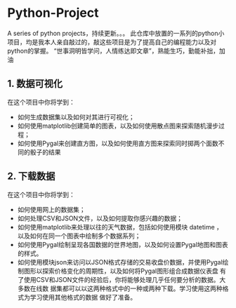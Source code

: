 # Python-Project
A series of python projects，持续更新。。。
此仓库中放置的一系列的python小项目，均是我本人亲自敲过的，敲这些项目是为了提高自己的编程能力以及对python的掌握。
“世事洞明皆学问，人情练达即文章”，熟能生巧，勤能补拙，加油

## 1. 数据可视化

在这个项目中你将学到：
* 如何生成数据集以及如何对其进行可视化；
* 如何使用matplotlib创建简单的图表，以及如何使用散点图来探索随机漫步过程；
* 如何使用Pygal来创建直方图，以及如何使用直方图来探索同时掷两个面数不同的骰子的结果

## 2. 下载数据

在这个项目中你将学到：
* 如何使用网上的数据集；
* 如何处理CSV和JSON文件，以及如何提取你感兴趣的数据；
* 如何使用matplotlib来处理以往的天气数据，包括如何使用模块 datetime ，以及如何在同一个图表中绘制多个数据系列；
* 如何使用Pygal绘制呈现各国数据的世界地图，以及如何设置Pygal地图和图表的样式。
* 如何使用模块json来访问以JSON格式存储的交易收盘价数据，并使用Pygal绘制图形以探索价格变化的周期性，以及如何将Pygal图形组合成数据仪表盘
有了使用CSV和JSON文件的经验后，你将能够处理几乎任何要分析的数据。大多数在线数
据集都可以以这两种格式中的一种或两种下载。学习使用这两种格式为学习使用其他格式的数据
做好了准备。
